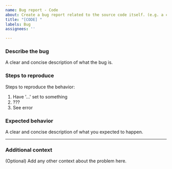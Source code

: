 ```yaml
---
name: Bug report - Code
about: Create a bug report related to the source code itself. (e.g. a compile error)
title: "[CODE] "
labels: Bug
assignees: ''

---
```


### Describe the bug
A clear and concise description of what the bug is.

### Steps to reproduce
Steps to reproduce the behavior:
1. Have '...' set to something
2. ???
3. See error

### Expected behavior
A clear and concise description of what you expected to happen.

---

### Additional context
(Optional) Add any other context about the problem here.
